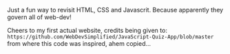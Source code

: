 Just a fun way to revisit HTML, CSS and Javascrit. Because apparently they govern all of web-dev!

Cheers to my first actual website, credits being given to: `https://github.com/WebDevSimplified/JavaScript-Quiz-App/blob/master` from where this code was inspired, ahem copied...
